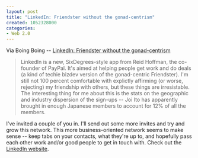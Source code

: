 ```yaml
--- 
layout: post
title: "LinkedIn: Friendster without the gonad-centrism"
created: 1052328000
categories: 
- Web 2.0
---
```

Via Boing Boing -- <a href="http://boingboing.net/#200255454">LinkedIn: Friendster without the gonad-centrism</a><blockquote>LinkedIn is a new, SixDegrees-style app from Reid Hoffman, the co-founder of PayPal. It's aimed at helping people get work and do deals (a kind of techie bizdev version of the gonad-centric Friendster). I'm still not 100 percent comfortable with explictly affirming (or worse, rejecting) my friendship with others, but these things are irresistable. The interesting thing for me about this is the stats on the geographic and industry dispersion of the sign-ups -- Joi Ito has apparently brought in enough Japanese members to account for 12% of all the members.</blockquote>I've invited a couple of you in. I'll send out some more invites and try and grow this network. This more business-oriented network seems to make sense -- keep tabs on your contacts, what they're up to, and hopefully pass each other work and/or good people to get in touch with. Check out the <a href="http://www.linkedin.com">LinkedIn website</a>.
